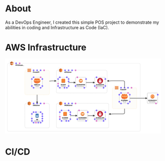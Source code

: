# About

As a DevOps Engineer, I created this simple POS project to demonstrate my abilities in coding and Infrastructure as Code (IaC).

# AWS Infrastructure

![AWS Infrastructure ](https://github.com/ravigomez-portfolios/pdv/blob/master/resources/aws-designer.png?raw=true)

# CI/CD
